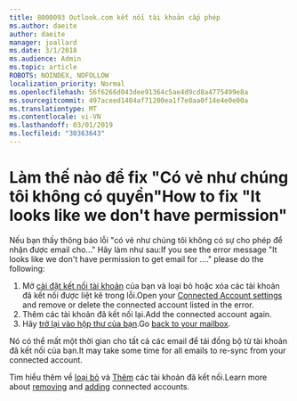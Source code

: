```yaml
---
title: 8000093 Outlook.com kết nối tài khoản cấp phép
ms.author: daeite
author: daeite
manager: joallard
ms.date: 3/1/2018
ms.audience: Admin
ms.topic: article
ROBOTS: NOINDEX, NOFOLLOW
localization_priority: Normal
ms.openlocfilehash: 56f6266d043dee91364c5ae4d9cd8a4775499e8a
ms.sourcegitcommit: 497aceed1484af71200ea1f7e0aa0f14e4e0e00a
ms.translationtype: MT
ms.contentlocale: vi-VN
ms.lasthandoff: 03/01/2019
ms.locfileid: "30363643"
---
```

# <a name="how-to-fix-it-looks-like-we-dont-have-permission"></a><span data-ttu-id="ea248-102">Làm thế nào để fix "Có vẻ như chúng tôi không có quyền"</span><span class="sxs-lookup"><span data-stu-id="ea248-102">How to fix "It looks like we don't have permission"</span></span>

<span data-ttu-id="ea248-103">Nếu bạn thấy thông báo lỗi "có vẻ như chúng tôi không có sự cho phép để nhận được email cho..." Hãy làm như sau:</span><span class="sxs-lookup"><span data-stu-id="ea248-103">If you see the error message "It looks like we don't have permission to get email for ...." please do the following:</span></span>

1. <span data-ttu-id="ea248-104">Mở [cài đặt kết nối tài khoản](https://outlook.live.com/mail/options/mail/accounts) của bạn và loại bỏ hoặc xóa các tài khoản đã kết nối được liệt kê trong lỗi.</span><span class="sxs-lookup"><span data-stu-id="ea248-104">Open your [Connected Account settings](https://outlook.live.com/mail/options/mail/accounts) and remove or delete the connected account listed in the error.</span></span> 
2. <span data-ttu-id="ea248-105">Thêm các tài khoản đã kết nối lại.</span><span class="sxs-lookup"><span data-stu-id="ea248-105">Add the connected account again.</span></span>
3. <span data-ttu-id="ea248-106">Hãy [trở lại vào hộp thư của bạn](https://outlook.live.com/mail/inbox).</span><span class="sxs-lookup"><span data-stu-id="ea248-106">Go [back to your mailbox](https://outlook.live.com/mail/inbox).</span></span>

<span data-ttu-id="ea248-107">Nó có thể mất một thời gian cho tất cả các email để tái đồng bộ từ tài khoản đã kết nối của bạn.</span><span class="sxs-lookup"><span data-stu-id="ea248-107">It may take some time for all emails to re-sync from your connected account.</span></span>

<span data-ttu-id="ea248-108">Tìm hiểu thêm về [loại bỏ](https://support.office.com/article/0b9a6b95-ff1b-46c1-bf60-d6b3b82c5ac8) và [Thêm](https://support.office.com/article/c5224df4-5885-4e79-91ba-523aa743f0ba) các tài khoản đã kết nối.</span><span class="sxs-lookup"><span data-stu-id="ea248-108">Learn more about [removing](https://support.office.com/article/0b9a6b95-ff1b-46c1-bf60-d6b3b82c5ac8) and [adding](https://support.office.com/article/c5224df4-5885-4e79-91ba-523aa743f0ba) connected accounts.</span></span>
